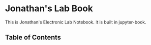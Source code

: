 # Jonathan's Lab Book
This is Jonathan's Electronic Lab Notebook. It is built in jupyter-book. 

## Table of Contents

```{tableofcontents}
```
